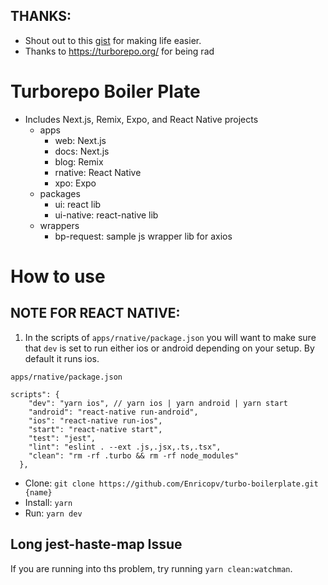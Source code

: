 ## THANKS:
- Shout out to this [gist](https://gist.github.com/sibelius/8ca62bab78ee9644ae5caffb9f1b1ef4) for making life easier.
- Thanks to https://turborepo.org/ for being rad

# Turborepo Boiler Plate

- Includes Next.js, Remix, Expo, and React Native projects
  - apps
    - web: Next.js
    - docs: Next.js
    - blog: Remix
    - rnative: React Native
    - xpo: Expo
  - packages
    - ui: react lib
    - ui-native: react-native lib
  - wrappers
    - bp-request: sample js wrapper lib for axios

# How to use

## NOTE FOR REACT NATIVE:

1. In the scripts of `apps/rnative/package.json` you will want to make sure that `dev` is set to run either ios or android depending on your setup. By default it runs
ios.

```
apps/rnative/package.json

scripts": {
    "dev": "yarn ios", // yarn ios | yarn android | yarn start
    "android": "react-native run-android",
    "ios": "react-native run-ios",
    "start": "react-native start",
    "test": "jest",
    "lint": "eslint . --ext .js,.jsx,.ts,.tsx",
    "clean": "rm -rf .turbo && rm -rf node_modules"
  },
```

- Clone: `git clone https://github.com/Enricopv/turbo-boilerplate.git {name}`
- Install: `yarn`
- Run: `yarn dev`

## Long jest-haste-map Issue

If you are running into ths problem, try running `yarn clean:watchman`. 

